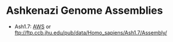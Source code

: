 # Ashkenazi Genome Assemblies

* Ash1.7: [AWS](https://ashkenazi-genome.s3.us-east-2.amazonaws.com/Assembly/index.html) or ftp://ftp.ccb.jhu.edu/pub/data/Homo_sapiens/Ash1.7/Assembly/
